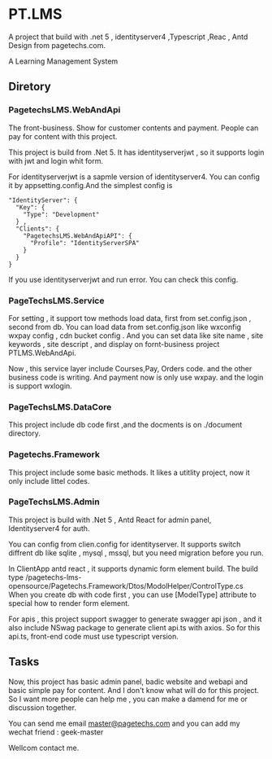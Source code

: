 # PT.LMS

A project that build  with .net 5 ,  identityserver4 ,Typescript ,Reac , Antd Design from pagetechs.com.

A Learning Management System


## Diretory

### PagetechsLMS.WebAndApi 

The front-business. Show for customer contents and payment. People can pay for content with this project.

This project is build from .Net 5. It has identityserverjwt , so it supports login with jwt and login whit form. 

For identityserverjwt is a sapmle version of identityserver4. You can config it by appsetting.config.And the simplest config is 

    "IdentityServer": {
      "Key": {
        "Type": "Development"
      } ,
      "Clients": {
        "PagetechsLMS.WebAndApiAPI": {
          "Profile": "IdentityServerSPA"
        }
      }
    }
   
If you use identityserverjwt and run error. You can check this config.

### PageTechsLMS.Service

For setting , it support tow methods load data, first from set.config.json , second from db. You can load data from set.config.json like wxconfig wxpay config ,
cdn bucket config . And you can set data like site name , site keywords , site descript , and display on fornt-business project PTLMS.WebAndApi.

Now , this service layer include  Courses,Pay, Orders code. and the other business code is writing. And payment now is only use wxpay. and the login is support wxlogin.


### PageTechsLMS.DataCore

This project include db code first ,and the docments is on ./document directory.

### Pagetechs.Framework

This project include some basic methods. It likes a utitlity project, now it only include littel codes.

### PageTechsLMS.Admin

This project is build with .Net 5 , Antd React for admin panel, Identityserver4 for auth. 

You can config from clien.config for identityserver. 
It supports switch diffrent db like sqlite , mysql , mssql, but you need migration before you run.

In ClientApp antd react , it supports dynamic form element build. The build type /pagetechs-lms-opensource/Pagetechs.Framework/Dtos/ModolHelper/ControlType.cs
When you create db with code first , you can use [ModelType] attribute to special how to render form element.

For apis , this project support swagger to generate swagger api json , and it also include NSwag package to generate client api.ts with axios. So for this api.ts, 
front-end code must use typescript version.


## Tasks

Now, this project has basic admin panel, badic website and webapi and basic simple pay for content. And I don't know what will do for this project. So I want more people 
can help me , you can make a damend for me or discussion together. 

You can send me email master@pagetechs.com and you can add my wechat friend : geek-master

Wellcom contact me.

